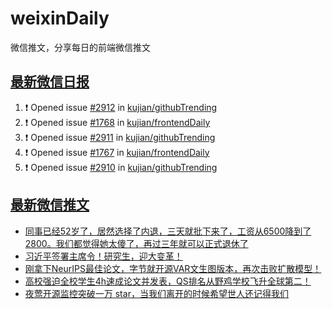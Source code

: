 # weixinDaily
微信推文，分享每日的前端微信推文

## [最新微信日报](https://github.com/kujian/weixinDaily/issues)

<!--START_SECTION:activity-->
1. ❗ Opened issue [#2912](https://github.com/kujian/githubTrending/issues/2912) in [kujian/githubTrending](https://github.com/kujian/githubTrending)
2. ❗ Opened issue [#1768](https://github.com/kujian/frontendDaily/issues/1768) in [kujian/frontendDaily](https://github.com/kujian/frontendDaily)
3. ❗ Opened issue [#2911](https://github.com/kujian/githubTrending/issues/2911) in [kujian/githubTrending](https://github.com/kujian/githubTrending)
4. ❗ Opened issue [#1767](https://github.com/kujian/frontendDaily/issues/1767) in [kujian/frontendDaily](https://github.com/kujian/frontendDaily)
5. ❗ Opened issue [#2910](https://github.com/kujian/githubTrending/issues/2910) in [kujian/githubTrending](https://github.com/kujian/githubTrending)
<!--END_SECTION:activity-->


## [最新微信推文](https://weixin.qdkfweb.cn/)

<!-- BLOG-POST-LIST:START -->
- [同事已经52岁了，居然选择了内退，三天就批下来了，工资从6500降到了2800。我们都觉得她太傻了，再过三年就可以正式退休了](https://weixin.qdkfweb.cn/61589.html)
- [习近平签署主席令！研究生，迎大变革！](https://weixin.qdkfweb.cn/61595.html)
- [刚拿下NeurIPS最佳论文，字节就开源VAR文生图版本，再次击败扩散模型！](https://weixin.qdkfweb.cn/61596.html)
- [高校强迫全校学生4h速成论文并发表，QS排名从野鸡学校飞升全球第二！](https://weixin.qdkfweb.cn/61600.html)
- [夜莺开源监控突破一万 star，当我们离开的时候希望世人还记得我们](https://weixin.qdkfweb.cn/61606.html)
<!-- BLOG-POST-LIST:END -->